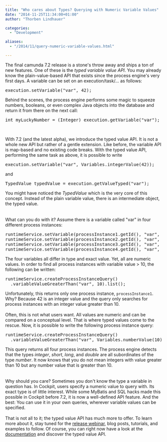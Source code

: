 ```yaml
---
title: "Who cares about Types? Querying with Numeric Variable Values"
date: "2014-11-25T11:34:00+01:00"
author: "Thorben Lindhauer"

categories:
  - "Development"

aliases:
  - "/2014/11/query-numeric-variable-values.html"

---
```


The final camunda 7.2 release is a stone's throw away and ships a ton of new features. One of these is the <i>typed variable value API</i>. You may already know the plain-value-based API that exists since the process engine's very first days. A variable can be set on an execution/task/... as follows:
<pre class="prettyprint">execution.setVariable("var", 42);</pre>

Behind the scenes, the process engine performs some magic to squeeze numbers, booleans, or even complex Java objects into the database and return it from there on the next call:
<pre class="prettyprint">int myLuckyNumber = (Integer) execution.getVariable("var");</pre>
<br />

With 7.2 (and the latest alpha), we introduce the typed value API. It is not a whole new API but rather of a gentle extension. Like before, the variable API is map-based and no existing code breaks. With the typed value API, performing the same task as above, it is possible to write<br />
<pre class="prettyprint">execution.setVariable("var", Variables.integerValue(42));</pre>
and<br />
<pre class="prettyprint">TypedValue typedValue = execution.getValueTyped("var");</pre>

You might have noticed the <i>TypedValue</i> which is the very core of this concept. Instead of the plain variable value, there is an intermediate object, the typed value.<br />
<br />
<br />
What can you do with it? Assume there is a variable called "var" in four different process instances:<br />

<pre class="prettyprint">runtimeService.setVariable(processInstance1.getId(), "var", 42000);
runtimeService.setVariable(processInstance2.getId(), "var", (short) 42);
runtimeService.setVariable(processInstance3.getId(), "var", (long) 123123123);
runtimeService.setVariable(processInstance4.getId(), "var", 745.0d);</pre>

The four variables all differ in type and exact value. Yet, all are numeric values. In order to find all process instances with variable value > 10, the following can be written:<br />

<pre class="prettyprint">runtimeService.createProcessInstanceQuery()
  .variableValueGreaterThan("var", 10).list();</pre>

Unfortunately, this returns only one process instance, <code>processInstance1</code>. Why? Because 42 is an integer value and the query only searches for process instances with an integer value greater than 10.<br />
<br />
Often, this is not what users want. All values are numeric and can be compared on a conceptual level. That is where typed values come to the rescue. Now, it is possible to write the following process instance query:

<pre class="prettyprint">runtimeService.createProcessInstanceQuery()
  .variableValueGreaterThan("var", Variables.numberValue(10)).list();</pre>

This query returns all four process instances. The process engine detects that the types <i>integer</i>, <i>short</i>, <i>long</i>, and <i>double</i> are all subordinates of the type <i>number</i>. It now knows that you do not mean integers with value greater than 10 but any number value that is greater than 10.<br />
<br />
<br />
Why should you care? Sometimes you don't know the type a variable in question has. In Cockpit, users specify a numeric value to query with. Its exact type is of little interest. While some MyBatis and SQL hacks made this possible in Cockpit before 7.2, it is now a well-defined API feature. And the best: You can use it in your own queries, wherever variable values can be specified.<br />
<br />
That is not all to it; the typed value API has much more to offer. To learn more about it, stay tuned for the <a href="http://camunda.com/landing/webinar-release72/">release webinar</a>, blog posts, tutorials, and examples to follow. Of course, you can right now have a look at the <a href="http://docs.camunda.org/latest/guides/user-guide/#process-engine-process-variables-typed-value-api">documentation</a> and discover the typed value API.